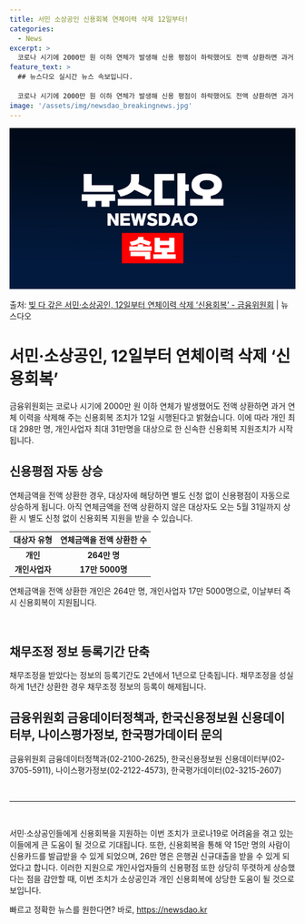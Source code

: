 ```yaml
---
title: 서민 소상공인 신용회복 연체이력 삭제 12일부터!
categories:
  - News
excerpt: >
  코로나 시기에 2000만 원 이하 연체가 발생해 신용 평점이 하락했어도 전액 상환하면 과거 연체 이력을 삭제…
feature_text: >
  ## 뉴스다오 실시간 뉴스 속보입니다.

  코로나 시기에 2000만 원 이하 연체가 발생해 신용 평점이 하락했어도 전액 상환하면 과거 연체 이력을 삭제…
image: '/assets/img/newsdao_breakingnews.jpg'
---
```


![뉴스다오 속보](/assets/img/newsdao_breakingnews.jpg)

<p>출처: <a href="https://newsdao.kr/3318" rel="dofollow">빚 다 갚은 서민·소상공인, 12일부터 연체이력 삭제 ‘신용회복’ - 금융위원회</a> | 뉴스다오</p>

<h1>서민·소상공인, 12일부터 연체이력 삭제 ‘신용회복’</h1>
<p data-ke-size="size16">금융위원회는 코로나 시기에 2000만 원 이하 연체가 발생했어도 전액 상환하면 과거 연체 이력을 삭제해 주는 신용회복 조치가 12일 시행된다고 밝혔습니다. 이에 따라 개인 최대 298만 명, 개인사업자 최대 31만명을 대상으로 한 신속한 신용회복 지원조치가 시작됩니다.</p>

<h2>신용평점 자동 상승</h2>
<p data-ke-size="size16">연체금액을 전액 상환한 경우, 대상자에 해당하면 별도 신청 없이 신용평점이 자동으로 상승하게 됩니다. 아직 연체금액을 전액 상환하지 않은 대상자도 오는 5월 31일까지 상환 시 별도 신청 없이 신용회복 지원을 받을 수 있습니다.</p>

<table>
	<thead>
		<tr>
			<th style="text-align: center;">대상자 유형</th>
			<th style="text-align: center;">연체금액을 전액 상환한 수</th>
		</tr>
	</thead>
	<tbody>
		<tr>
			<td style="text-align: center;"><b>개인</b></td>
			<td style="text-align: center;"><b>264만 명</b></td>
		</tr>
		<tr>
			<td style="text-align: center;"><b>개인사업자</b></td>
			<td style="text-align: center;"><b>17만 5000명</b></td>
		</tr>
	</tbody>
</table>

<p data-ke-size="size16">연체금액을 전액 상환한 개인은 264만 명, 개인사업자 17만 5000명으로, 이날부터 즉시 신용회복이 지원됩니다.</p>
<p data-ke-size="size16">&nbsp;</p>

<h2>채무조정 정보 등록기간 단축</h2>
<p data-ke-size="size16">채무조정을 받았다는 정보의 등록기간도 2년에서 1년으로 단축됩니다. 채무조정을 성실하게 1년간 상환한 경우 채무조정 정보의 등록이 해제됩니다.</p>

<h2>금융위원회 금융데이터정책과, 한국신용정보원 신용데이터부, 나이스평가정보, 한국평가데이터 문의</h2>
<p data-ke-size="size16">금융위원회 금융데이터정책과(02-2100-2625), 한국신용정보원 신용데이터부(02-3705-5911), 나이스평가정보(02-2122-4573), 한국평가데이터(02-3215-2607)</p>

<p data-ke-size="size16">&nbsp;</p>
<hr>
<p data-ke-size="size16">&nbsp;</p>

<p data-ke-size="size16">서민·소상공인들에게 신용회복을 지원하는 이번 조치가 코로나19로 어려움을 겪고 있는 이들에게 큰 도움이 될 것으로 기대됩니다. 또한, 신용회복을 통해 약 15만 명의 사람이 신용카드를 발급받을 수 있게 되었으며, 26만 명은 은행권 신규대출을 받을 수 있게 되었다고 합니다. 이러한 지원으로 개인사업자들의 신용평점 또한 상당히 뚜렷하게 상승했다는 점을 감안할 때, 이번 조치가 소상공인과 개인 신용회복에 상당한 도움이 될 것으로 보입니다.</p>
 

빠르고 정확한 뉴스를 원한다면? 바로, <a href="https://newsdao.kr" rel="dofollow">https://newsdao.kr</a>



